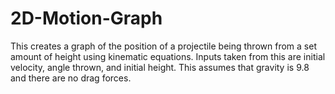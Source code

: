 # 2D-Motion-Graph
This creates a graph of the position of a projectile being thrown from a set amount of height using kinematic equations. Inputs taken from this are initial velocity, angle thrown, and initial height. This assumes that gravity is 9.8 and there are no drag forces.
